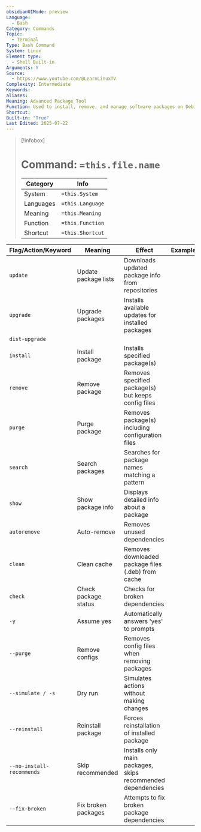```yaml
---
obsidianUIMode: preview
Language:
  - Bash
Category: Commands
Topic:
  - Terminal
Type: Bash Command
System: Linux
Element type:
  - Shell Built-in
Arguments: Y
Source:
  - https://www.youtube.com/@LearnLinuxTV
Complexity: Intermediate
Keywords: 
aliases: 
Meaning: Advanced Package Tool
Function: Used to install, remove, and manage software packages on Debian-based systems
Shortcut: 
Built-in: "True"
Last Edited: 2025-07-22
---
```

>[!infobox]
> # Command: `=this.file.name`
> Category |  Info |
> ---|---|
> System|`=this.System`
> Languages|`=this.Language`
> Meaning|`=this.Meaning`
> Function| `=this.Function`
> Shortcut|`=this.Shortcut`

| Flag/Action/Keyword       | Meaning              | Effect                                                      | Example |
| ------------------------- | -------------------- | ----------------------------------------------------------- | ------- |
| `update`                  | Update package lists | Downloads updated package info from repositories            |         |
| `upgrade`                 | Upgrade packages     | Installs available updates for installed packages           |         |
| `dist-upgrade`            |                      |                                                             |         |
| `install`                 | Install package      | Installs specified package(s)                               |         |
| `remove`                  | Remove package       | Removes specified package(s) but keeps config files         |         |
| `purge`                   | Purge package        | Removes package(s) including configuration files            |         |
| `search`                  | Search packages      | Searches for package names matching a pattern               |         |
| `show`                    | Show package info    | Displays detailed info about a package                      |         |
| `autoremove`              | Auto-remove          | Removes unused dependencies                                 |         |
| `clean`                   | Clean cache          | Removes downloaded package files (.deb) from cache          |         |
| `check`                   | Check package status | Checks for broken dependencies                              |         |
| `-y`                      | Assume yes           | Automatically answers 'yes' to prompts                      |         |
| `--purge`                 | Remove configs       | Removes config files when removing packages                 |         |
| `--simulate / -s`         | Dry run              | Simulates actions without making changes                    |         |
| `--reinstall`             | Reinstall package    | Forces reinstallation of installed package                  |         |
| `--no-install-recommends` | Skip recommended     | Installs only main packages, skips recommended dependencies |         |
| `--fix-broken`            | Fix broken packages  | Attempts to fix broken package dependencies                 |         |
